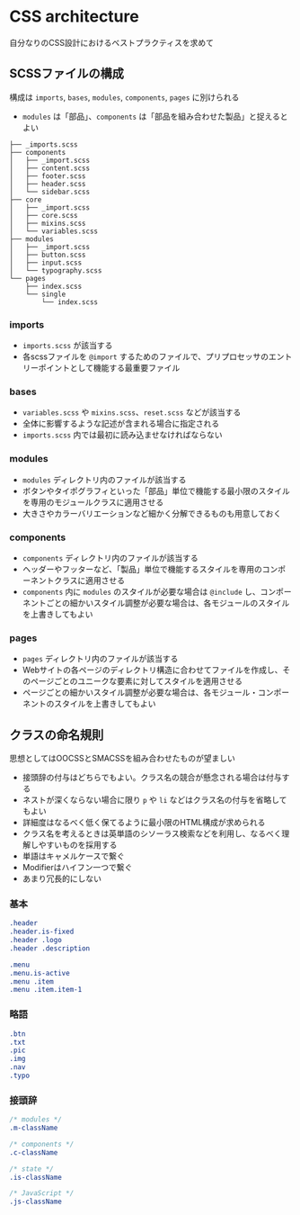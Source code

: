 # CSS architecture

自分なりのCSS設計におけるベストプラクティスを求めて

## SCSSファイルの構成

構成は `imports`, `bases`, `modules`, `components`, `pages` に別けられる

- `modules` は「部品」、`components` は「部品を組み合わせた製品」と捉えるとよい

```
├── _imports.scss
├── components
│   ├── _import.scss
│   ├── content.scss
│   ├── footer.scss
│   ├── header.scss
│   └── sidebar.scss
├── core
│   ├── _import.scss
│   ├── core.scss
│   ├── mixins.scss
│   └── variables.scss
├── modules
│   ├── _import.scss
│   ├── button.scss
│   ├── input.scss
│   └── typography.scss
└── pages
    ├── index.scss
    └── single
        └── index.scss
```

### imports

- `imports.scss` が該当する
- 各scssファイルを `@import` するためのファイルで、プリプロセッサのエントリーポイントとして機能する最重要ファイル

### bases

- `variables.scss` や `mixins.scss`、`reset.scss` などが該当する
- 全体に影響するような記述が含まれる場合に指定される
- `imports.scss` 内では最初に読み込ませなければならない

### modules

- `modules` ディレクトリ内のファイルが該当する
- ボタンやタイポグラフィといった「部品」単位で機能する最小限のスタイルを専用のモジュールクラスに適用させる
- 大きさやカラーバリエーションなど細かく分解できるものも用意しておく

### components

- `components` ディレクトリ内のファイルが該当する
- ヘッダーやフッターなど、「製品」単位で機能するスタイルを専用のコンポーネントクラスに適用させる
- `components` 内に `modules` のスタイルが必要な場合は `@include` し、コンポーネントごとの細かいスタイル調整が必要な場合は、各モジュールのスタイルを上書きしてもよい

### pages

- `pages` ディレクトリ内のファイルが該当する
- Webサイトの各ページのディレクトリ構造に合わせてファイルを作成し、そのページごとのユニークな要素に対してスタイルを適用させる
- ページごとの細かいスタイル調整が必要な場合は、各モジュール・コンポーネントのスタイルを上書きしてもよい

## クラスの命名規則

思想としてはOOCSSとSMACSSを組み合わせたものが望ましい

- 接頭辞の付与はどちらでもよい。クラス名の競合が懸念される場合は付与する
- ネストが深くならない場合に限り `p` や `li` などはクラス名の付与を省略してもよい
- 詳細度はなるべく低く保てるように最小限のHTML構成が求められる
- クラス名を考えるときは英単語のシソーラス検索などを利用し、なるべく理解しやすいものを採用する
- 単語はキャメルケースで繋ぐ
- Modifierはハイフン一つで繋ぐ
- あまり冗長的にしない

### 基本

```css
.header
.header.is-fixed
.header .logo
.header .description

.menu
.menu.is-active
.menu .item
.menu .item.item-1
```

### 略語

```css
.btn
.txt
.pic
.img
.nav
.typo
```

### 接頭辞

```css
/* modules */
.m-className

/* components */
.c-className

/* state */
.is-className

/* JavaScript */
.js-className
```
